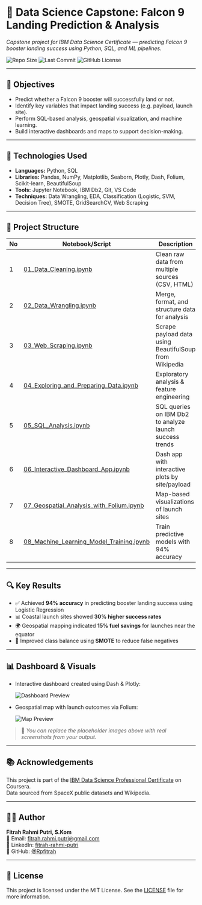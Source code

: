 # 🚀 Data Science Capstone: Falcon 9 Landing Prediction & Analysis

*Capstone project for IBM Data Science Certificate — predicting Falcon 9 booster landing success using Python, SQL, and ML pipelines.*

![Repo Size](https://img.shields.io/github/repo-size/Rpfitrah/Data-Science-Capstone)
![Last Commit](https://img.shields.io/github/last-commit/Rpfitrah/Data-Science-Capstone)
![GitHub License](https://img.shields.io/github/license/Rpfitrah/Data-Science-Capstone)

---

## 🎯 Objectives

- Predict whether a Falcon 9 booster will successfully land or not.
- Identify key variables that impact landing success (e.g. payload, launch site).
- Perform SQL-based analysis, geospatial visualization, and machine learning.
- Build interactive dashboards and maps to support decision-making.

---

## 🧠 Technologies Used

- **Languages:** Python, SQL  
- **Libraries:** Pandas, NumPy, Matplotlib, Seaborn, Plotly, Dash, Folium, Scikit-learn, BeautifulSoup  
- **Tools:** Jupyter Notebook, IBM Db2, Git, VS Code  
- **Techniques:** Data Wrangling, EDA, Classification (Logistic, SVM, Decision Tree), SMOTE, GridSearchCV, Web Scraping

---

## 📁 Project Structure

| No | Notebook/Script                                     | Description                                                                 |
|----|-----------------------------------------------------|-----------------------------------------------------------------------------|
| 1  | [01_Data_Cleaning.ipynb](./01_Data_Cleaning.ipynb)  | Clean raw data from multiple sources (CSV, HTML)                            |
| 2  | [02_Data_Wrangling.ipynb](./02_Data_Wrangling.ipynb)| Merge, format, and structure data for analysis                              |
| 3  | [03_Web_Scraping.ipynb](./03_Web_Scraping.ipynb)    | Scrape payload data using BeautifulSoup from Wikipedia                      |
| 4  | [04_Exploring_and_Preparing_Data.ipynb](./04_Exploring_and_Preparing_Data.ipynb) | Exploratory analysis & feature engineering                         |
| 5  | [05_SQL_Analysis.ipynb](./05_SQL_Analysis.ipynb)     | SQL queries on IBM Db2 to analyze launch success trends                     |
| 6  | [06_Interactive_Dashboard_App.ipynb](./06_Interactive_Dashboard_App.ipynb) | Dash app with interactive plots by site/payload                  |
| 7  | [07_Geospatial_Analysis_with_Folium.ipynb](./07_Geospatial_Analysis_with_Folium.ipynb) | Map-based visualizations of launch sites                                   |
| 8  | [08_Machine_Learning_Model_Training.ipynb](./08_Machine_Learning_Model_Training.ipynb) | Train predictive models with 94% accuracy                                  |

---

## 🔍 Key Results

- ✅ Achieved **94% accuracy** in predicting booster landing success using Logistic Regression  
- 📊 Coastal launch sites showed **30% higher success rates**  
- 🌍 Geospatial mapping indicated **15% fuel savings** for launches near the equator  
- 🧠 Improved class balance using **SMOTE** to reduce false negatives

---

## 📊 Dashboard & Visuals

- Interactive dashboard created using Dash & Plotly:
  
  ![Dashboard Preview](images/dashboard-preview.png)

- Geospatial map with launch outcomes via Folium:

  ![Map Preview](images/launch-sites-map.png)

> 📌 *You can replace the placeholder images above with real screenshots from your output.*

---

## 📚 Acknowledgements

This project is part of the [IBM Data Science Professional Certificate](https://www.coursera.org/professional-certificates/ibm-data-science) on Coursera.  
Data sourced from SpaceX public datasets and Wikipedia.

---

## 👩‍💻 Author

**Fitrah Rahmi Putri, S.Kom**  
📧 Email: fitrah.rahmi.putri@gmail.com  
🔗 LinkedIn: [fitrah-rahmi-putri](https://www.linkedin.com/in/fitrah-rahmi-putri-99711a157/)  
🔗 GitHub: [@Rpfitrah](https://github.com/Rpfitrah)

---

## 📝 License

This project is licensed under the MIT License. See the [LICENSE](LICENSE) file for more information.
